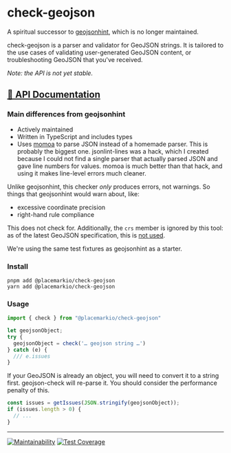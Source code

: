# check-geojson

A spiritual successor to [geojsonhint](https://github.com/mapbox/geojsonhint), which is no longer maintained.

check-geojson is a parser and validator for GeoJSON strings. It is tailored to the use cases of validating user-generated GeoJSON content, or troubleshooting GeoJSON that you've received.

_Note: the API is not yet stable._

## [📕 API Documentation](http://check-geojson.docs.placemark.io/)

### Main differences from geojsonhint

- Actively maintained
- Written in TypeScript and includes types
- Uses [momoa](https://github.com/humanwhocodes/momoa) to parse JSON instead of a homemade
  parser. This is probably the biggest one. jsonlint-lines was a hack, which I created
  because I could not find a single parser that actually parsed JSON and gave line numbers
  for values. momoa is much better than that hack, and using it makes line-level errors
  much cleaner.

Unlike geojsonhint, this checker _only_ produces errors, not warnings. So things
that geojsonhint would warn about, like:

- excessive coordinate precision
- right-hand rule compliance

This does not check for. Additionally, the `crs` member is ignored by this tool: as of
the latest GeoJSON specification, this is [not used](https://datatracker.ietf.org/doc/html/rfc7946#appendix-B.1).

We're using the same test fixtures as geojsonhint as a starter.

### Install

```shell
pnpm add @placemarkio/check-geojson
yarn add @placemarkio/check-geojson
```

### Usage

```ts
import { check } from "@placemarkio/check-geojson"

let geojsonObject;
try {
  geojsonObject = check('… geojson string …')
} catch (e) {
  /// e.issues
}
```

If your GeoJSON is already an object, you will need to convert it to a string first. geojson-check will re-parse it. You should consider the performance penalty of this.

```ts
const issues = getIssues(JSON.stringify(geojsonObject));
if (issues.length > 0) {
  // ...
}
```

---

[![Maintainability](https://api.codeclimate.com/v1/badges/0a1d1c0755b9e67406f1/maintainability)](https://codeclimate.com/repos/60a64f6aa449b13bc40002bd/maintainability) [![Test Coverage](https://api.codeclimate.com/v1/badges/0a1d1c0755b9e67406f1/test_coverage)](https://codeclimate.com/repos/60a64f6aa449b13bc40002bd/test_coverage)
